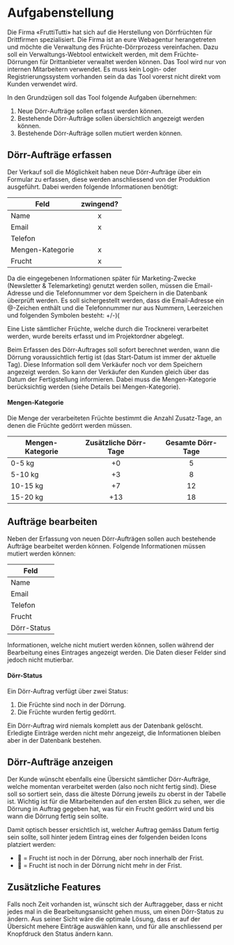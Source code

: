 # Aufgabenstellung
Die Firma «FruttiTutti» hat sich auf die Herstellung von Dörrfrüchten für Drittfirmen spezialisiert. Die Firma ist an eure Webagentur herangetreten und möchte die Verwaltung des Früchte-Dörrprozess vereinfachen. Dazu soll ein Verwaltungs-Webtool entwickelt werden, mit dem Früchte-Dörrungen für Drittanbieter verwaltet werden können. Das Tool wird nur von internen Mitarbeitern verwendet. Es muss kein Login- oder Registrierungssystem vorhanden sein da das Tool vorerst nicht direkt vom Kunden verwendet wird.

In den Grundzügen soll das Tool folgende Aufgaben übernehmen:

1. Neue Dörr-Aufträge sollen erfasst werden können.
2. Bestehende Dörr-Aufträge sollen übersichtlich angezeigt werden können.
3. Bestehende Dörr-Aufträge sollen mutiert werden können.

## Dörr-Aufträge erfassen
Der Verkauf soll die Möglichkeit haben neue Dörr-Aufträge über ein Formular zu erfassen, diese werden anschliessend von der Produktion ausgeführt. Dabei werden folgende Informationen benötigt:

| Feld                   | zwingend? |
|------------------------|:---------:|
| Name                   |     x     |
| Email                  |     x     |
| Telefon                |          |
| Mengen-Kategorie       |     x     |
| Frucht                   |     x     |

Da die eingegebenen Informationen später für Marketing-Zwecke (Newsletter & Telemarketing) genutzt werden sollen, müssen die Email-Adresse und die Telefonnummer vor dem Speichern in die Datenbank überprüft werden. Es soll sichergestellt werden, dass die Email-Adresse ein @-Zeichen enthält und die Telefonnummer nur aus Nummern, Leerzeichen und folgenden Symbolen besteht: +/-)(

Eine Liste sämtlicher Früchte, welche durch die Trocknerei verarbeitet werden, wurde bereits erfasst und im Projektordner abgelegt.

Beim Erfassen des Dörr-Auftrages soll sofort berechnet werden, wann die Dörrung voraussichtlich fertig ist (das Start-Datum ist immer der aktuelle Tag). Diese Information soll dem Verkäufer noch vor dem Speichern angezeigt werden. So kann der Verkäufer den Kunden gleich über das Datum der Fertigstellung informieren. Dabei muss die Mengen-Kategorie berücksichtig werden (siehe Details bei Mengen-Kategorie).

#### Mengen-Kategorie
Die Menge der verarbeiteten Früchte bestimmt die Anzahl Zusatz-Tage, an denen die Früchte gedörrt werden müssen.

| Mengen-Kategorie | Zusätzliche Dörr-Tage | Gesamte Dörr-Tage |
|----------------|:-----------------------:|:-------------------:|
| 0-5 kg          |            +0           |          5        |
| 5-10 kg          |           +3           |          8        |
| 10-15 kg         |           +7          |          12         |
| 15-20 kg         |           +13          |          18         |

## Aufträge bearbeiten
Neben der Erfassung von neuen Dörr-Aufträgen sollen auch bestehende Aufträge bearbeitet werden können. Folgende Informationen müssen mutiert werden können:

| Feld                   |
|------------------------|
| Name                   |
| Email                  |
| Telefon                |
| Frucht                  |
| Dörr-Status         |

Informationen, welche nicht mutiert werden können, sollen während der Bearbeitung eines Eintrages angezeigt werden. Die Daten dieser Felder sind jedoch nicht mutierbar.

#### Dörr-Status
Ein Dörr-Auftrag verfügt über zwei Status:

1. Die Früchte sind noch in der Dörrung.
2. Die Früchte wurden fertig gedörrt.

Ein Dörr-Auftrag wird niemals komplett aus der Datenbank gelöscht. Erledigte Einträge werden nicht mehr angezeigt, die Informationen bleiben aber in der Datenbank bestehen.

## Dörr-Aufträge anzeigen
Der Kunde wünscht ebenfalls eine Übersicht sämtlicher Dörr-Aufträge, welche momentan verarbeitet werden (also noch nicht fertig sind). Diese soll so sortiert sein, dass die älteste Dörrung jeweils zu oberst in der Tabelle ist. Wichtig ist für die Mitarbeitenden auf den ersten Blick zu sehen, wer die Dörrung in Auftrag gegeben hat, was für ein Frucht gedörrt wird und bis wann die Dörrung fertig sein sollte.

Damit optisch besser ersichtlich ist, welcher Auftrag gemäss Datum fertig sein sollte, soll hinter jedem Eintrag eines der folgenden beiden Icons platziert werden:

* 🍎 = Frucht ist noch in der Dörrung, aber noch innerhalb der Frist.
* 🥔 = Frucht ist noch in der Dörrung nicht mehr in der Frist.

## Zusätzliche Features
Falls noch Zeit vorhanden ist, wünscht sich der Auftraggeber, dass er nicht jedes mal in die Bearbeitungsansicht gehen muss, um einen Dörr-Status zu ändern. Aus seiner Sicht wäre die optimale Lösung, dass er auf der Übersicht mehere Einträge auswählen kann, und für alle anschliessend per Knopfdruck den Status ändern kann.
